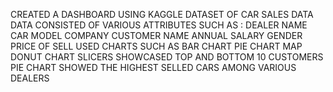 CREATED A DASHBOARD USING KAGGLE DATASET OF CAR SALES DATA
DATA CONSISTED OF VARIOUS ATTRIBUTES SUCH AS :
DEALER NAME  
CAR MODEL
COMPANY
CUSTOMER NAME
ANNUAL SALARY
GENDER
PRICE OF SELL 
USED CHARTS SUCH AS 
BAR CHART
PIE CHART
MAP
DONUT CHART
SLICERS 
SHOWCASED TOP AND BOTTOM 10 CUSTOMERS
PIE CHART SHOWED THE HIGHEST SELLED CARS AMONG VARIOUS DEALERS

